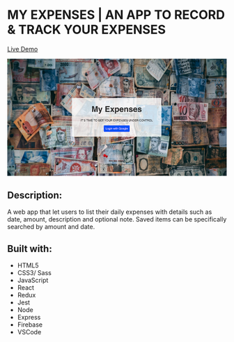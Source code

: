 # MY EXPENSES | AN APP TO RECORD & TRACK YOUR EXPENSES

[Live Demo](https://mehdi-expensify-app.herokuapp.com/)

![](public/images/main-page-shot.png)

## Description:
A web app that let users to list their daily expenses with details such as date, amount, description and optional note. Saved items can be specifically searched by amount and date.



## Built with:

* HTML5
* CSS3/ Sass
* JavaScript
* React
* Redux
* Jest
* Node
* Express
* Firebase
* VSCode
